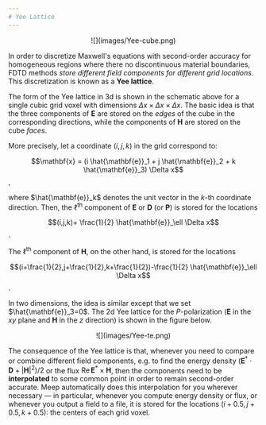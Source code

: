 ```yaml
---
# Yee Lattice
---
```


<center>
![](images/Yee-cube.png)
</center>

In order to discretize Maxwell's equations with second-order accuracy for homogeneous regions where there no discontinuous material boundaries, FDTD methods *store different field components for different grid locations*. This discretization is known as a **Yee lattice**.

The form of the Yee lattice in 3d is shown in the schematic above for a single cubic grid voxel with dimensions $\Delta x \times \Delta x \times \Delta x$. The basic idea is that the three components of **E** are stored on the *edges* of the cube in the corresponding directions, while the components of **H** are stored on the cube *faces*.

More precisely, let a coordinate $(i,j,k)$ in the grid correspond to:

$$\mathbf{x} = (i \hat{\mathbf{e}}_1 + j \hat{\mathbf{e}}_2 + k \hat{\mathbf{e}}_3) \Delta x$$,

where $\hat{\mathbf{e}}_k$ denotes the unit vector in the *k*-th coordinate direction. Then, the $\ell$<sup>th</sup> component of $\mathbf{E}$ or $\mathbf{D}$ (or $\mathbf{P}$) is stored for the locations

$$(i,j,k)+ \frac{1}{2} \hat{\mathbf{e}}_\ell  \Delta x$$.

The $\ell$<sup>th</sup> component of $\mathbf{H}$, on the other hand, is stored for the locations

$$(i+\frac{1}{2},j+\frac{1}{2},k+\frac{1}{2})-\frac{1}{2} \hat{\mathbf{e}}_\ell  \Delta x$$.

In two dimensions, the idea is similar except that we set $\hat{\mathbf{e}}_3=0$. The 2d Yee lattice for the <i>P</i>-polarization (**E** in the *xy* plane and **H** in the *z* direction) is shown in the figure below.  

<center>
![](images/Yee-te.png)
</center>

The consequence of the Yee lattice is that, whenever you need to compare or combine different field components, e.g. to find the energy density $(\mathbf{E}^* \cdot \mathbf{D} + |\mathbf{H}|^2)/2$ or the flux $\textrm{Re}\, \mathbf{E}^* \times \mathbf{H}$, then the components need to be **interpolated** to some common point in order to remain second-order accurate. Meep automatically does this interpolation for you wherever necessary &mdash; in particular, whenever you compute energy density or flux, or whenever you output a field to a file, it is stored for the locations $(i+0.5,j+0.5,k+0.5)$: the centers of each grid voxel.
